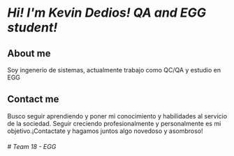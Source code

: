 # *Hi! I'm Kevin Dedios! QA and EGG student!*

## About me

Soy ingenerio de sistemas, actualmente trabajo como QC/QA y estudio en EGG

## Contact me

Busco seguir aprendiendo y poner mi conocimiento y habilidades al servicio de la sociedad. Seguir creciendo profesionalmente y personalmente es mi objetivo.¡Contactate y hagamos juntos algo novedoso y asombroso!

###### # Team 18 - EGG